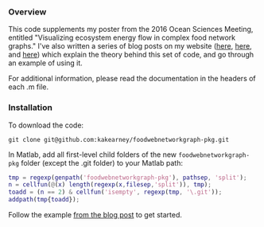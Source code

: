 ### Overview

This code supplements my poster from the 2016 Ocean Sciences Meeting, entitled "Visualizing ecosystem energy flow in complex food network graphs."  I've also written a series of blog posts on my website ([here](kellyakearney.net/2016/01/19/food-webs-as-network-graphs-1.html), [here](kellyakearney.net/2016/01/19/food-webs-as-network-graphs-2.html), and [here](kellyakearney.net/2016/01/19/food-webs-as-network-graphs-3.html)) which explain the theory behind this set of code, and go through an example of using it.

For additional information, please read the documentation in the headers of each .m file.

### Installation

To download the code:

```
git clone git@github.com:kakearney/foodwebnetworkgraph-pkg.git
```

In Matlab, add all first-level child folders of the new `foodwebnetworkgraph-pkg` folder (except the .git folder) to your Matlab path:

```matlab
tmp = regexp(genpath('foodwebnetworkgraph-pkg'), pathsep, 'split');
n = cellfun(@(x) length(regexp(x,filesep,'split')), tmp);
toadd = (n == 2) & cellfun('isempty', regexp(tmp, '\.git'));
addpath(tmp{toadd});
```

Follow the example [from the blog post](kellyakearney.net/2016/01/19/food-webs-as-network-graphs-3.html) to get started.

